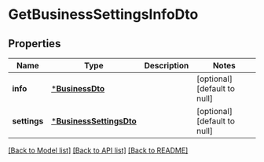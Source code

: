 # GetBusinessSettingsInfoDto

## Properties
Name | Type | Description | Notes
------------ | ------------- | ------------- | -------------
**info** | [***BusinessDto**](BusinessDTO.md) |  | [optional] [default to null]
**settings** | [***BusinessSettingsDto**](BusinessSettingsDTO.md) |  | [optional] [default to null]

[[Back to Model list]](../README.md#documentation-for-models) [[Back to API list]](../README.md#documentation-for-api-endpoints) [[Back to README]](../README.md)



